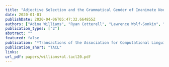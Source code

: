 ```yaml
---
title: "Adjective Selection and the Grammatical Gender of Inanimate Nouns: An Information-Theoretic Investigation of Neo-Whorfian Claim"
date: 2020-01-01
publishDate: 2020-04-06T05:47:32.664855Z
authors: ["Adina Williams", "Ryan Cotterell", "Lawrence Wolf-Sonkin", "Damian Blasi", "Hanna Wallach"]
publication_types: ["2"]
abstract: ""
featured: false
publication: "*Transactions of the Association for Computational Linguistics*"
publication_short: "TACL"
links:
url_pdf: papers/williams+al.tacl20.pdf
---
```


